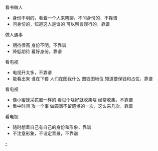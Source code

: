 
看书做人
- 身份不明的，看着一个人来瞎聊，不问身份的，不靠谱
- 问身份的，知道这人是谁的 可以察言观行的，靠谱

做人遇事
- 期待很高 身份不明，不靠谱
- 降低期待 看好身份，靠谱

看电视
- 电视开太多，不靠谱
- 能看出来 谁在下套 人们在图我什么 图钱图地位 知道要保钱和占位，靠谱

看电视
- 像小蜜蜂采花蜜一样的 看见个啥好就收集啥 经常收集，不靠谱
- 集中时间 攻一个事 做圆满不留遗憾的一次，这么来几次，靠谱

看电视
- 随时想着自己有自己的身份和形象，靠谱
- 不注意形象，不设定背景，不靠谱



[-](https://site.douban.com/120307/widget/notes/3700186/note/297590436/#自带背景的女生，哪种背景是重要的----一来一去的回合也很重要,但背景决定了回合的可能性)


